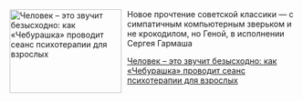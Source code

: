<!--2025-10-26 10:15:47-->
<div class="yb">
  <div class="rss kino_kino"><a href="https://www.kino-teatr.ru/kino/art/tv/6626/" title="Человек – это звучит безысходно: как «Чебурашка» проводит сеанс психотерапии для взрослых"><img src="https://www.kino-teatr.ru/art/6/2/6626/poster.jpg" width="196" height="147" align="left" hspace="5" style="margin: 0px 10px 0px 5px" alt="Человек – это звучит безысходно: как «Чебурашка» проводит сеанс психотерапии для взрослых"/></a>Новое прочтение советской классики — с симпатичным компьютерным зверьком и не крокодилом, но Геной, в исполнении Сергея Гармаша <p class="titl"><a href="https://www.kino-teatr.ru/kino/art/tv/6626/">Человек – это звучит безысходно: как «Чебурашка» проводит сеанс психотерапии для взрослых</a></p></div>
</div>
